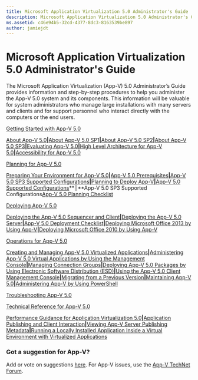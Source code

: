 ```yaml
---
title: Microsoft Application Virtualization 5.0 Administrator's Guide
description: Microsoft Application Virtualization 5.0 Administrator's Guide
ms.assetid: c46e94b5-32cd-4377-8dc3-8163539be897
author: jamiejdt
---
```


# Microsoft Application Virtualization 5.0 Administrator's Guide


The Microsoft Application Virtualization (App-V) 5.0 Administrator’s Guide provides information and step-by-step procedures to help you administer the App-V 5.0 system and its components. This information will be valuable for system administrators who manage large installations with many servers and clients and for support personnel who interact directly with the computers or the end users.

<a href="" id="getting-started-with-app-v-5-0"></a>[Getting Started with App-V 5.0](getting-started-with-app-v-50--rtm.md)  

[About App-V 5.0](about-app-v-50.md)**|**[About App-V 5.0 SP1](about-app-v-50-sp1.md)**|**[About App-V 5.0 SP2](about-app-v-50-sp2.md)**|**[About App-V 5.0 SP3](about-app-v-50-sp3.md)**|**[Evaluating App-V 5.0](evaluating-app-v-50.md)**|**[High Level Architecture for App-V 5.0](high-level-architecture-for-app-v-50.md)**|**[Accessibility for App-V 5.0](accessibility-for-app-v-50.md)

<a href="" id="planning-for-app-v-5-0"></a>[Planning for App-V 5.0](planning-for-app-v-50-rc.md)  

[Preparing Your Environment for App-V 5.0](preparing-your-environment-for-app-v-50.md)**|**[App-V 5.0 Prerequisites](app-v-50-prerequisites.md)**|**[App-V 5.0 SP3 Supported Configurations](app-v-50-sp3-supported-configurations.md)**|**[Planning to Deploy App-V](planning-to-deploy-app-v.md)**|**[App-V 5.0 Supported Configurations](app-v-50-supported-configurations.md)**||**App-V 5.0 SP3 Supported Configurations[App-V 5.0 Planning Checklist](app-v-50-planning-checklist.md)

<a href="" id="deploying-app-v-5-0"></a>[Deploying App-V 5.0](deploying-app-v-50.md)  

[Deploying the App-V 5.0 Sequencer and Client](deploying-the-app-v-50-sequencer-and-client.md)**|**[Deploying the App-V 5.0 Server](deploying-the-app-v-50-server.md)**|**[App-V 5.0 Deployment Checklist](app-v-50-deployment-checklist.md)**|**[Deploying Microsoft Office 2013 by Using App-V](deploying-microsoft-office-2013-by-using-app-v.md)**|**[Deploying Microsoft Office 2010 by Using App-V](deploying-microsoft-office-2010-by-using-app-v.md)

<a href="" id="operations-for-app-v-5-0"></a>[Operations for App-V 5.0](operations-for-app-v-50.md)  

[Creating and Managing App-V 5.0 Virtualized Applications](creating-and-managing-app-v-50-virtualized-applications.md)**|**[Administering App-V 5.0 Virtual Applications by Using the Management Console](administering-app-v-50-virtual-applications-by-using-the-management-console.md)**|**[Managing Connection Groups](managing-connection-groups.md)**|**[Deploying App-V 5.0 Packages by Using Electronic Software Distribution (ESD)](deploying-app-v-50-packages-by-using-electronic-software-distribution--esd-.md)**|**[Using the App-V 5.0 Client Management Console](using-the-app-v-50-client-management-console.md)**|**[Migrating from a Previous Version](migrating-from-a-previous-version-app-v-50.md)**|**[Maintaining App-V 5.0](maintaining-app-v-50.md)**|**[Administering App-V by Using PowerShell](administering-app-v-by-using-powershell.md)

<a href="" id="troubleshooting-app-v-5-0"></a>[Troubleshooting App-V 5.0](troubleshooting-app-v-50.md)  

<a href="" id="technical-reference-for-app-v-5-0"></a>[Technical Reference for App-V 5.0](technical-reference-for-app-v-50.md)  

[Performance Guidance for Application Virtualization 5.0](performance-guidance-for-application-virtualization-50.md)**|**[Application Publishing and Client Interaction](application-publishing-and-client-interaction.md)**|**[Viewing App-V Server Publishing Metadata](viewing-app-v-server-publishing-metadata.md)**|**[Running a Locally Installed Application Inside a Virtual Environment with Virtualized Applications](running-a-locally-installed-application-inside-a-virtual-environment-with-virtualized-applications.md)

### Got a suggestion for App-V?

Add or vote on suggestions [here](http://appv.uservoice.com/forums/280448-microsoft-application-virtualization). For App-V issues, use the [App-V TechNet Forum](https://social.technet.microsoft.com/Forums/home?forum=mdopappv).

 

 





